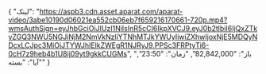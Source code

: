 {
  "لینک": "https://aspb3.cdn.asset.aparat.com/aparat-video/3abe10190d06021ea552cb06eb7f659216170661-720p.mp4?wmsAuthSign=eyJhbGciOiJIUzI1NiIsInR5cCI6IkpXVCJ9.eyJ0b2tlbiI6IjQxZTkyZGQ3NWU5NGJiNjM2NmVkNzliYTNhMTJkYWUyIiwiZXhwIjoxNjE5MDQyNDcxLCJpc3MiOiJTYWJhIElkZWEgR1NJRyJ9.PPSc3FRPtyTi6-0cH7z9heb4b1U8ij09yt9gkkCUGMs",
  "باز": "82,842,000",
  "زمان": "23:50",
  "آیا": "بسته"
}
